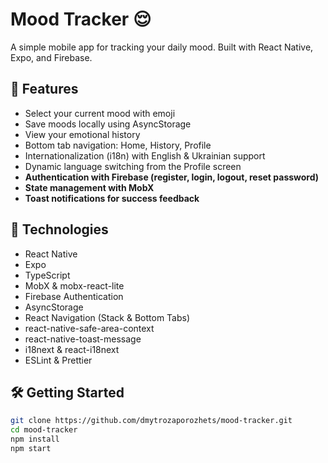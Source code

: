 # Mood Tracker 😌

A simple mobile app for tracking your daily mood. Built with React Native, Expo, and Firebase.

## 📱 Features

- Select your current mood with emoji
- Save moods locally using AsyncStorage
- View your emotional history
- Bottom tab navigation: Home, History, Profile
- Internationalization (i18n) with English & Ukrainian support
- Dynamic language switching from the Profilе screen
- **Authentication with Firebase (register, login, logout, reset password)**
- **State management with MobX**
- **Toast notifications for success feedback**

## 🚀 Technologies

- React Native
- Expo
- TypeScript
- MobX & mobx-react-lite
- Firebase Authentication
- AsyncStorage
- React Navigation (Stack & Bottom Tabs)
- react-native-safe-area-context
- react-native-toast-message
- i18next & react-i18next
- ESLint & Prettier

## 🛠️ Getting Started

```bash
git clone https://github.com/dmytrozaporozhets/mood-tracker.git
cd mood-tracker
npm install
npm start
